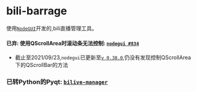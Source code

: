 # bili-barrage
使用[`NodeGUI`](https://github.com/nodegui/nodegui)开发的,bili直播管理工具。

#### 已弃: 使用QScrollArea时滚动条无法控制: [`nodegui #834`](https://github.com/nodegui/nodegui/issues/834)

- 截止至2021/09/23,`nodegui`已更新至[`v 0.38.0`](https://github.com/nodegui/nodegui/releases/tag/v0.38.0),仍没有发现控制QScrollArea下的QScrollBar的方法

### 已转Python的Pyqt: [`bilive-manager`](https://github.com/vinoxm/bilive-manager)
